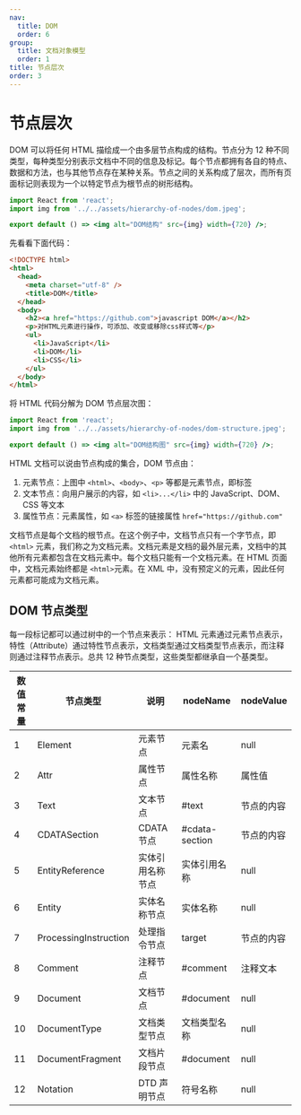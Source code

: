 ```yaml
---
nav:
  title: DOM
  order: 6
group:
  title: 文档对象模型
  order: 1
title: 节点层次
order: 3
---
```


# 节点层次

DOM 可以将任何 HTML 描绘成一个由多层节点构成的结构。节点分为 12 种不同类型，每种类型分别表示文档中不同的信息及标记。每个节点都拥有各自的特点、数据和方法，也与其他节点存在某种关系。节点之间的关系构成了层次，而所有页面标记则表现为一个以特定节点为根节点的树形结构。

```jsx | inline
import React from 'react';
import img from '../../assets/hierarchy-of-nodes/dom.jpeg';

export default () => <img alt="DOM结构" src={img} width={720} />;
```

先看看下面代码：

```html
<!DOCTYPE html>
<html>
  <head>
    <meta charset="utf-8" />
    <title>DOM</title>
  </head>
  <body>
    <h2><a href="https://github.com">javascript DOM</a></h2>
    <p>对HTML元素进行操作，可添加、改变或移除css样式等</p>
    <ul>
      <li>JavaScript</li>
      <li>DOM</li>
      <li>CSS</li>
    </ul>
  </body>
</html>
```

将 HTML 代码分解为 DOM 节点层次图：

```jsx | inline
import React from 'react';
import img from '../../assets/hierarchy-of-nodes/dom-structure.jpeg';

export default () => <img alt="DOM结构图" src={img} width={720} />;
```

HTML 文档可以说由节点构成的集合，DOM 节点由：

1. 元素节点：上图中 `<html>`、`<body>`、`<p>` 等都是元素节点，即标签
2. 文本节点：向用户展示的内容，如 `<li>...</li>` 中的 JavaScript、DOM、CSS 等文本
3. 属性节点：元素属性，如 `<a>` 标签的链接属性 `href="https://github.com"`

文档节点是每个文档的根节点。在这个例子中，文档节点只有一个字节点，即 `<html>` 元素，我们称之为文档元素。文档元素是文档的最外层元素，文档中的其他所有元素都包含在文档元素中。每个文档只能有一个文档元素。在 HTML 页面中，文档元素始终都是 `<html>`元素。在 XML 中，没有预定义的元素，因此任何元素都可能成为文档元素。

## DOM 节点类型

每一段标记都可以通过树中的一个节点来表示： HTML 元素通过元素节点表示，特性（Attribute）通过特性节点表示，文档类型通过文档类型节点表示，而注释则通过注释节点表示。总共 12 种节点类型，这些类型都继承自一个基类型。

| 数值常量 | 节点类型              | 说明             | nodeName        | nodeValue  |
| -------- | --------------------- | ---------------- | --------------- | ---------- |
| 1        | Element               | 元素节点         | 元素名          | null       |
| 2        | Attr                  | 属性节点         | 属性名称        | 属性值     |
| 3        | Text                  | 文本节点         | \#text          | 节点的内容 |
| 4        | CDATASection          | CDATA 节点       | \#cdata-section | 节点的内容 |
| 5        | EntityReference       | 实体引用名称节点 | 实体引用名称    | null       |
| 6        | Entity                | 实体名称节点     | 实体名称        | null       |
| 7        | ProcessingInstruction | 处理指令节点     | target          | 节点的内容 |
| 8        | Comment               | 注释节点         | \#comment       | 注释文本   |
| 9        | Document              | 文档节点         | \#document      | null       |
| 10       | DocumentType          | 文档类型节点     | 文档类型名称    | null       |
| 11       | DocumentFragment      | 文档片段节点     | \#document      | null       |
| 12       | Notation              | DTD 声明节点     | 符号名称        | null       |
